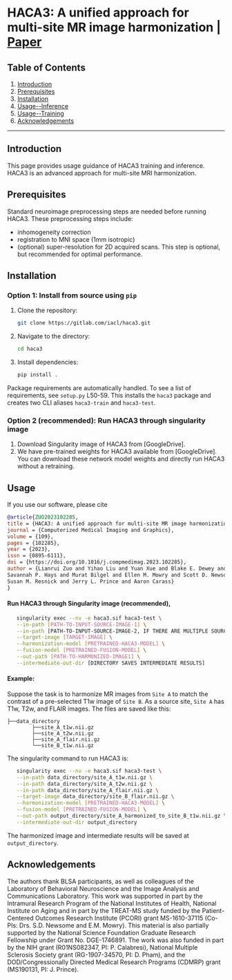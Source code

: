 # HACA3: A unified approach for multi-site MR image harmonization | [Paper](https://www.sciencedirect.com/science/article/pii/S0895611123001039)

## Table of Contents
1. [Introduction](#Introduction)
2. [Prerequisites](#prerequisites)
3. [Installation](#installation)
4. [Usage--Inference](#usage_inference)
5. [Usage--Training](#usage_training)
6. [Acknowledgements](#acknoledgements)

---

## Introduction
This page provides usage guidance of HACA3 training and inference. HACA3 is an advanced approach for multi-site MRI 
harmonization. 

## Prerequisites 
Standard neuroimage preprocessing steps are needed before running HACA3. These preprocessing steps include:
- inhomogeneity correction
- registration to MNI space (1mm isotropic)
- (optional) super-resolution for 2D acquired scans. This step is optional, but recommended for optimal performance.

## Installation

### Option 1: Install from source using `pip`
1. Clone the repository:
    ```bash
    git clone https://gitlab.com/iacl/haca3.git 
    ```
2. Navigate to the directory:
    ```bash
    cd haca3
    ```
3. Install dependencies:
    ```bash
    pip install . 
    ```
Package requirements are automatically handled. To see a list of requirements, see `setup.py` L50-59. 
This installs the `haca3` package and creates two CLI aliases `haca3-train` and `haca3-test`.

### Option 2 (recommended): Run HACA3 through singularity image
1. Download Singularity image of HACA3 from [GoogleDrive].
2. We have pre-trained weights for HACA3 available from [GoogleDrive]. You can download these network model weights 
   and directly run HACA3 without a retraining.

## Usage
If you use our software, please cite 
   ```bibtex
   @article{ZUO2023102285,
   title = {HACA3: A unified approach for multi-site MR image harmonization},
   journal = {Computerized Medical Imaging and Graphics},
   volume = {109},
   pages = {102285},
   year = {2023},
   issn = {0895-6111},
   doi = {https://doi.org/10.1016/j.compmedimag.2023.102285},
   author = {Lianrui Zuo and Yihao Liu and Yuan Xue and Blake E. Dewey and Samuel W. Remedios and 
   Savannah P. Hays and Murat Bilgel and Ellen M. Mowry and Scott D. Newsome and Peter A. Calabresi and 
   Susan M. Resnick and Jerry L. Prince and Aaron Carass}
   }
   ```
#### Run HACA3 through Singularity image (recommended), 
```bash
   singularity exec --nv -e haca3.sif haca3-test \
   --in-path [PATH-TO-INPUT-SOURCE-IMAGE-1] \
   --in-path [PATH-TO-INPUT-SOURCE-IMAGE-2, IF THERE ARE MULTIPLE SOURCE IMAGES] \
   --target-image [TARGET-IMAGE] \
   --harmonization-model [PRETRAINED-HACA3-MODEL] \
   --fusion-model [PRETRAINED-FUSION-MODEL] \
   --out-path [PATH-TO-HARMONIZED-IMAGE1] \
   --intermediate-out-dir [DIRECTORY SAVES INTERMEDIATE RESULTS] 
   ```

#### Example:
Suppose the task is to harmonize MR images from `Site A` to match the contrast of a pre-selected T1w image of 
`Site B`. As a source site, `Site A` has T1w, T2w, and FLAIR images. The files are saved like this:
```
├──data_directory
        ├──site_A_t1w.nii.gz
        ├──site_A_t2w.nii.gz
        ├──site_A_flair.nii.gz
        └──site_B_t1w.nii.gz
```
The singularity command to run HACA3 is:
```bash
   singularity exec --nv -e haca3.sif haca3-test \
   --in-path data_directory/site_A_t1w.nii.gz \
   --in-path data_directory/site_A_t2w.nii.gz \
   --in-path data_directory/site_A_flair.nii.gz \
   --target-image data_directory/site_B_flair.nii.gz \
   --harmonization-model [PRETRAINED-HACA3-MODEL] \
   --fusion-model [PRETRAINED-FUSION-MODEL] \
   --out-path output_directory/site_A_harmonized_to_site_B_t1w.nii.gz \
   --intermediate-out-dir output_directory
```
The harmonized image and intermediate results will be saved at `output_directory`.


## Acknowledgements
The authors thank BLSA participants, as well as colleagues of the Laboratory of Behavioral Neuroscience and 
the Image Analysis and Communications Laboratory. This work was supported in part by the Intramural Research Program 
of the National Institutes of Health, National Institute on Aging and in part by the TREAT-MS study funded by 
the Patient-Centered Outcomes Research Institute (PCORI) grant MS-1610-37115 (Co-PIs: Drs. S.D. Newsome and E.M. Mowry). 
This material is also partially supported by the National Science Foundation Graduate Research Fellowship under 
Grant No. DGE-1746891. The work was also funded in part by the NIH grant (R01NS082347, PI: P. Calabresi), 
National Multiple Sclerosis Society grant (RG-1907-34570, PI: D. Pham), and 
the DOD/Congressionally Directed Medical Research Programs (CDMRP) grant (MS190131, PI: J. Prince).
